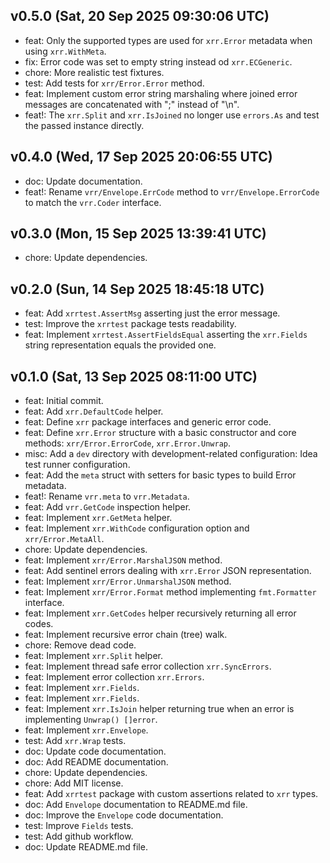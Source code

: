 ## v0.5.0 (Sat, 20 Sep 2025 09:30:06 UTC)
- feat: Only the supported types are used for `xrr.Error` metadata when using `xrr.WithMeta`.
- fix: Error code was set to empty string instead od `xrr.ECGeneric`.
- chore: More realistic test fixtures.
- test: Add tests for `xrr/Error.Error` method.
- feat: Implement custom error string marshaling where joined error messages are concatenated with ";" instead of "\n".
- feat!: The `xrr.Split` and `xrr.IsJoined` no longer use `errors.As` and test the passed instance directly.

## v0.4.0 (Wed, 17 Sep 2025 20:06:55 UTC)
- doc: Update documentation.
- feat!: Rename `vrr/Envelope.ErrCode` method to `vrr/Envelope.ErrorCode` to match the `vrr.Coder` interface.

## v0.3.0 (Mon, 15 Sep 2025 13:39:41 UTC)
- chore: Update dependencies.

## v0.2.0 (Sun, 14 Sep 2025 18:45:18 UTC)
- feat: Add `xrrtest.AssertMsg` asserting just the error message.
- test: Improve the `xrrtest` package tests readability.
- feat: Implement `xrrtest.AssertFieldsEqual` asserting the `xrr.Fields` string representation equals the provided one.

## v0.1.0 (Sat, 13 Sep 2025 08:11:00 UTC)
- feat: Initial commit.
- feat: Add `xrr.DefaultCode` helper.
- feat: Define `xrr` package interfaces and generic error code.
- feat: Define `xrr.Error` structure with a basic constructor and core methods: `xrr/Error.ErrorCode`, `xrr.Error.Unwrap`.
- misc: Add a ` dev ` directory with development-related configuration: Idea test runner configuration.
- feat: Add the `meta` struct with setters for basic types to build Error metadata.
- feat!: Rename `vrr.meta` to `vrr.Metadata`.
- feat: Add `vrr.GetCode` inspection helper.
- feat: Implement `xrr.GetMeta` helper.
- feat: Implement `xrr.WithCode` configuration option and `xrr/Error.MetaAll`.
- chore: Update dependencies.
- feat: Implement `xrr/Error.MarshalJSON` method.
- feat: Add sentinel errors dealing with `xrr.Error` JSON representation.
- feat: Implement `xrr/Error.UnmarshalJSON` method.
- feat: Implement `xrr/Error.Format` method implementing `fmt.Formatter` interface.
- feat: Implement `xrr.GetCodes` helper recursively returning all error codes.
- feat: Implement recursive error chain (tree) walk.
- chore: Remove dead code.
- feat: Implement `xrr.Split` helper.
- feat: Implement thread safe error collection `xrr.SyncErrors`.
- feat: Implement error collection `xrr.Errors`.
- feat: Implement `xrr.Fields`.
- feat: Implement `xrr.Fields`.
- feat: Implement `xrr.IsJoin` helper returning true when an error is implementing `Unwrap() []error`.
- feat: Implement `xrr.Envelope`.
- test: Add `xrr.Wrap` tests.
- doc: Update code documentation.
- doc: Add README documentation.
- chore: Update dependencies.
- chore: Add MIT license.
- feat: Add `xrrtest` package with custom assertions related to `xrr` types.
- doc: Add `Envelope` documentation to README.md file.
- doc: Improve the `Envelope` code documentation.
- test: Improve `Fields` tests.
- test: Add github workflow.
- doc: Update README.md file.

